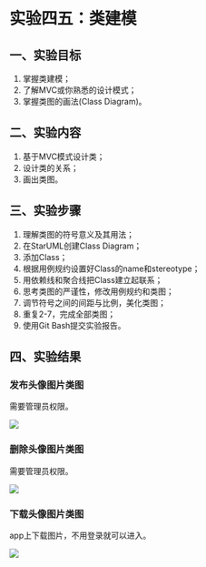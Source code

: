 # 实验四五：类建模

## 一、实验目标

1. 掌握类建模；
2. 了解MVC或你熟悉的设计模式；
3. 掌握类图的画法(Class Diagram)。

## 二、实验内容

1. 基于MVC模式设计类；
2. 设计类的关系；
3. 画出类图。

## 三、实验步骤

1. 理解类图的符号意义及其用法；
2. 在StarUML创建Class Diagram；
3. 添加Class；
4. 根据用例规约设置好Class的name和stereotype；
5. 用依赖线和聚合线把Class建立起联系；
6. 思考类图的严谨性，修改用例规约和类图；
7. 调节符号之间的间距与比例，美化类图；
8. 重复2-7，完成全部类图；
9. 使用Git Bash提交实验报告。

## 四、实验结果

### 发布头像图片类图

需要管理员权限。

![](D:\Git\Git\uml-modeling-2020\students\1714080902133\image\ClassDiagram4_1.png)

### 删除头像图片类图

需要管理员权限。

![](D:\Git\Git\uml-modeling-2020\students\1714080902133\image\ClassDiagram4_2.png)

### 下载头像图片类图

app上下载图片，不用登录就可以进入。

![](D:\Git\Git\uml-modeling-2020\students\1714080902133\image\ClassDiagram4_3.png)